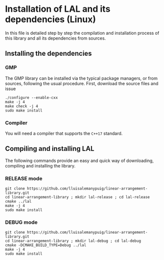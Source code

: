 # Installation of LAL and its dependencies (Linux)

In this file is detailed step by step the compilation and installation process of this library and all its dependencies from sources.

## Installing the dependencies

### GMP

The GMP library can be installed via the typical package managers, or from sources, following the usual procedure. First, download the source files and issue

	./configure --enable-cxx
	make -j 4
	make check -j 4
	sudo make install

### Compiler

You will need a compiler that supports the ```C++17``` standard.

## Compiling and installing LAL

The following commands provide an easy and quick way of downloading, compiling and installing the library.

### RELEASE mode

	git clone https://github.com/lluisalemanypuig/linear-arrangement-library.git
	cd linear-arrangement-library ; mkdir lal-release ; cd lal-release
	cmake ../lal
	make -j 4
	sudo make install

### DEBUG mode

	git clone https://github.com/lluisalemanypuig/linear-arrangement-library.git
	cd linear-arrangement-library ; mkdir lal-debug ; cd lal-debug
	cmake -DCMAKE_BUILD_TYPE=Debug ../lal
	make -j 4
	sudo make install

		
